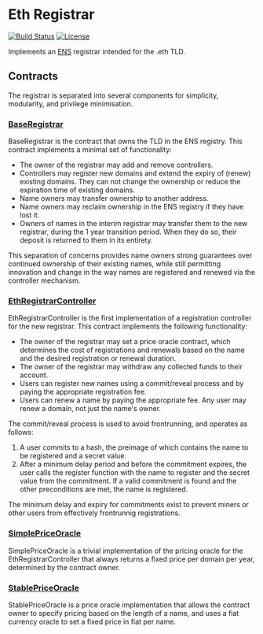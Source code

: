 # Eth Registrar

[![Build Status](https://travis-ci.com/ensdomains/ethregistrar.svg?branch=master)](https://travis-ci.com/ensdomains/ethregistrar) [![License](https://img.shields.io/badge/License-BSD--2--Clause-blue.svg)](LICENSE)

Implements an [ENS](https://ens.domains/) registrar intended for the .eth TLD.

## Contracts

The registrar is separated into several components for simplicity, modularity, and privilege minimisation.

### [BaseRegistrar](https://github.com/ensdomains/ethregistrar/blob/master/contracts/BaseRegistrarImplementation.sol)

BaseRegistrar is the contract that owns the TLD in the ENS registry. This contract implements a minimal set of functionality:

 - The owner of the registrar may add and remove controllers.
 - Controllers may register new domains and extend the expiry of (renew) existing domains. They can not change the ownership or reduce the expiration time of existing domains.
 - Name owners may transfer ownership to another address.
 - Name owners may reclaim ownership in the ENS registry if they have lost it.
 - Owners of names in the interim registrar may transfer them to the new registrar, during the 1 year transition period. When they do so, their deposit is returned to them in its entirety.

This separation of concerns provides name owners strong guarantees over continued ownership of their existing names, while still permitting innovation and change in the way names are registered and renewed via the controller mechanism.

### [EthRegistrarController](https://github.com/ensdomains/ethregistrar/blob/master/contracts/ETHRegistrarController.sol)

EthRegistrarController is the first implementation of a registration controller for the new registrar. This contract implements the following functionality:

 - The owner of the registrar may set a price oracle contract, which determines the cost of registrations and renewals based on the name and the desired registration or renewal duration.
 - The owner of the registrar may withdraw any collected funds to their account.
 - Users can register new names using a commit/reveal process and by paying the appropriate registration fee.
 - Users can renew a name by paying the appropriate fee. Any user may renew a domain, not just the name's owner.

The commit/reveal process is used to avoid frontrunning, and operates as follows:

 1. A user commits to a hash, the preimage of which contains the name to be registered and a secret value.
 2. After a minimum delay period and before the commitment expires, the user calls the register function with the name to register and the secret value from the commitment. If a valid commitment is found and the other preconditions are met, the name is registered.

The minimum delay and expiry for commitments exist to prevent miners or other users from effectively frontrunnig registrations.

### [SimplePriceOracle](https://github.com/ensdomains/ethregistrar/blob/master/contracts/SimplePriceOracle.sol)

SimplePriceOracle is a trivial implementation of the pricing oracle for the EthRegistrarController that always returns a fixed price per domain per year, determined by the contract owner.

### [StablePriceOracle](https://github.com/ensdomains/ethregistrar/blob/master/contracts/StablePriceOracle.sol)

StablePriceOracle is a price oracle implementation that allows the contract owner to specify pricing based on the length of a name, and uses a fiat currency oracle to set a fixed price in fiat per name.
